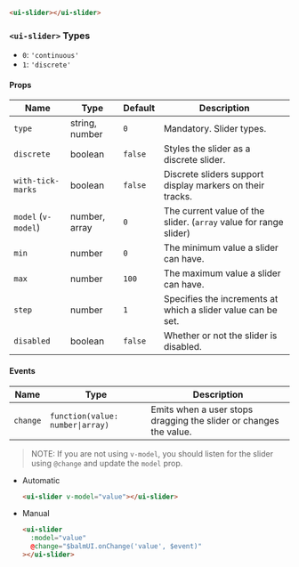 ```html
<ui-slider></ui-slider>
```

### `<ui-slider>` Types

- `0`: `'continuous'`
- `1`: `'discrete'`

#### Props

| Name                | Type           | Default | Description                                                       |
| ------------------- | -------------- | ------- | ----------------------------------------------------------------- |
| `type`              | string, number | `0`     | Mandatory. Slider types.                                          |
| `discrete`          | boolean        | `false` | Styles the slider as a discrete slider.                           |
| `with-tick-marks`   | boolean        | `false` | Discrete sliders support display markers on their tracks.         |
| `model` (`v-model`) | number, array  | `0`     | The current value of the slider. (`array` value for range slider) |
| `min`               | number         | `0`     | The minimum value a slider can have.                              |
| `max`               | number         | `100`   | The maximum value a slider can have.                              |
| `step`              | number         | `1`     | Specifies the increments at which a slider value can be set.      |
| `disabled`          | boolean        | `false` | Whether or not the slider is disabled.                            |

#### Events

| Name     | Type                             | Description                                                       |
| -------- | -------------------------------- | ----------------------------------------------------------------- |
| `change` | `function(value: number\|array)` | Emits when a user stops dragging the slider or changes the value. |

> NOTE: If you are not using `v-model`, you should listen for the slider using `@change` and update the `model` prop.

- Automatic

  ```html
  <ui-slider v-model="value"></ui-slider>
  ```

- Manual

  ```html
  <ui-slider
    :model="value"
    @change="$balmUI.onChange('value', $event)"
  ></ui-slider>
  ```
